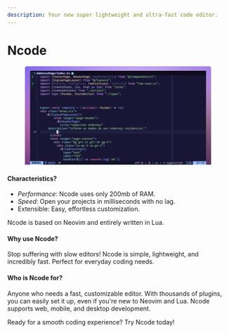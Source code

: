 ```yaml
---
description: Your new super lightweight and ultra-fast code editor.
---
```


# Ncode

<figure><img src=".gitbook/assets/ncode-banner-2.png" alt="Ncode editor"><figcaption></figcaption></figure>

#### Characteristics?

* _Performance_: Ncode uses only 200mb of RAM.
* _Speed_: Open your projects in milliseconds with no lag.
* Extensible: Easy, effortless customization.

Ncode is based on Neovim and entirely written in Lua.

#### Why use Ncode?

Stop suffering with slow editors! Ncode is simple, lightweight, and incredibly fast. Perfect for everyday coding needs.

#### Who is Ncode for?

Anyone who needs a fast, customizable editor. With thousands of plugins, you can easily set it up, even if you're new to Neovim and Lua. Ncode supports web, mobile, and desktop development.

Ready for a smooth coding experience? Try Ncode today!
